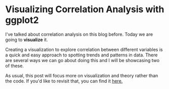 # Visualizing Correlation Analysis with ggplot2

I've talked about correlation analysis on this blog before. Today we are going to **visualize** it.

Creating a visualization to explore correlation between different variables is a quick and easy approach to spotting trends and patterns in data. There are several ways we can go about doing this and I will be showcasing two of these.

As usual, this post will focus more on visualization and theory rather than the code. If you'd like to revisit that, you can find it [here.](https://lindsayrr8.github.io/2024/09/30/my-new-blog-post.html)
